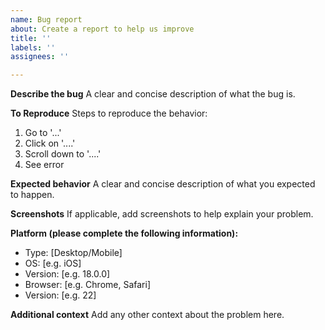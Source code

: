 ```yaml
---
name: Bug report
about: Create a report to help us improve
title: ''
labels: ''
assignees: ''

---
```


**Describe the bug**
A clear and concise description of what the bug is.

**To Reproduce**
Steps to reproduce the behavior:
1. Go to '...'
2. Click on '....'
3. Scroll down to '....'
4. See error

**Expected behavior**
A clear and concise description of what you expected to happen.

**Screenshots**
If applicable, add screenshots to help explain your problem.

**Platform (please complete the following information):**
 - Type: [Desktop/Mobile]
 - OS: [e.g. iOS]
 - Version: [e.g. 18.0.0]
 - Browser: [e.g. Chrome, Safari]
 - Version: [e.g. 22]

**Additional context**
Add any other context about the problem here.
